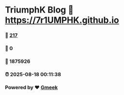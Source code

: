 # TriumphK Blog :link: https://7r1UMPHK.github.io 
### :page_facing_up: [217](https://7r1UMPHK.github.io/tag.html) 
### :speech_balloon: 0 
### :hibiscus: 1875926 
### :alarm_clock: 2025-08-18 00:11:38 
### Powered by :heart: [Gmeek](https://github.com/Meekdai/Gmeek)
